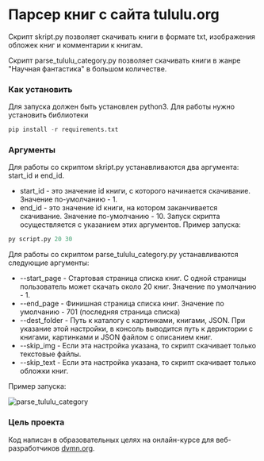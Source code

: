 # Парсер книг с сайта tululu.org

Скрипт  skript.py позволяет скачивать книги в формате txt, изображения обложек книг и комментарии к книгам.

Скрипт parse_tululu_category.py позволяет скачивать книги в жанре "Научная фантастика" в большом количестве.

### Как установить

Для запуска должен быть установлен python3. Для работы нужно установить библиотеки
```python
pip install -r requirements.txt
```

### Аргументы

Для работы со скриптом skript.py устанавливаются два аргумента: start_id и end_id. 
* start_id - это значение id книги, с которого начинается скачивание. Значение по-умолчанию - 1.
* end_id - это значение id книги, на котором заканчивается скачивание. Значение по-умолчанию - 10.
Запуск скрипта осуществляется с указанием этих аргументов.
Пример запуска:
```python
py script.py 20 30
```
Для работы со скриптом parse_tululu_category.py устанавливаются следующие аргументы:
 
* --start_page - Стартовая страница списка книг. С одной страницы пользователь может скачать около 20 книг. Значение по умолчанию - 1.
* --end_page - Финишная страница списка книг. Значение по умолчанию - 701 (последняя страница списка)
* --dest_folder  - Путь к каталогу с картинками, книгами, JSON. При указание этой настройки, в консоль выводится путь к дериктории с книгами, картинками и JSON файлом с описанием книг.
* --skip_img  - Если эта настройка указана, то скрипт скачивает только текстовые файлы.
* --skip_text - Если эта настройка указана, то скрипт скачивает только обложки книг.

Пример запуска:

![parse_tululu_category](https://github.com/LesiaMak/books_website/assets/101565600/2cc0b7ef-ecfd-4035-8660-1b828d30df15)

### Цель проекта

Код написан в образовательных целях на онлайн-курсе для веб-разработчиков [dvmn.org](https://dvmn.org/).
